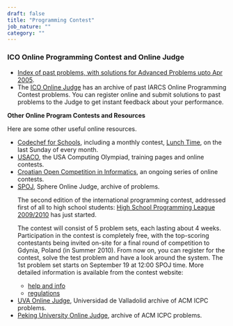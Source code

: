 ```yaml
---
draft: false
title: "Programming Contest"
job_nature: ""
category: ""
---
```


<div id="cont">
<h3 align="left">ICO Online Programming Contest and Online Judge</h3>
  
 <ul>

<li> <a href="https://www.iarcs.org.in/inoi/contests/allproblems.php">Index of past problems, with solutions for Advanced Problems upto Apr
          2005</a>.<br>
    </li>      
    
 <li> The <a href="http://opc.iarcs.org.in">ICO Online
          Judge</a> has an archive of past IARCS Online
          Programming Contest problems.  You can register online
          and submit solutions to past problems to the Judge to
          get instant feedback about your performance.</p>
      </li>    

</ul>

<p id="other-online-judges" style="font-weight: bold;">
Other Online Program Contests and Resources</p>

<p> Here are some other useful online resources. </p>

<ul>

  <li> <a href="http://www.codechef.com/school">Codechef for Schools</a>,
       including a monthly contest, 
       <a href="http://www.codechef.com/contests">Lunch Time</a>, 
       on the last Sunday of every month.<br>

  <li> <a href="http://www.usaco.org">USACO</a>, 
       the USA Computing Olympiad, training pages and 
       online contests.<br>

  <li> <a href="http://hsin.hr/coci/">Croatian Open Competition
       in Informatics</a>,  an ongoing series of online contests.<br>

  <Li> <a href="http://www.spoj.pl">SPOJ</a>, Sphere Online
       Judge, archive of problems.<br>

<p>The second edition of the international programming
         contest, addressed first of all to high school students:
         <a href="http://hs.spoj.pl"> High School Programming
         League 2009/2010</a> has just started.</p>

<p>The contest will consist of 5 problem sets, each lasting
         about 4 weeks.  Participation in the contest is
         completely free, with the top-scoring contestants being
         invited on-site for a final round of competition to
         Gdynia, Poland (in Summer 2010). From now on, you can
         register for the contest, solve the test problem and
         have a look around the system.  The 1st problem set
         starts on September 19 at 12:00 SPOJ time.  More
         detailed information is available from the contest
         website:</p>

<ul>

<li> <a href="http://hs.spoj.pl/embed/info/">help and info</a>
 <li> <a href="http://hs.spoj.pl/embed/rules/">regulations</a><br>

 </ul>

  <li> <a href="http://online-judge.uva.es/problemset">UVA Online
       Judge</a>, Universidad de Valladolid archive of ACM ICPC 
       problems.<br>

  <li> <a href="http://acm.pku.edu.cn/JudgeOnline">Peking
       University Online Judge</a>, archive of ACM ICPC problems.<br>

</ul>


